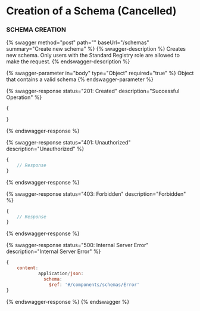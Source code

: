 # Creation of a Schema (Cancelled)

### SCHEMA CREATION

{% swagger method="post" path="" baseUrl="/schemas" summary="Create new schema" %}
{% swagger-description %}
Creates new schema. Only users with the Standard Registry role are allowed to make the request.
{% endswagger-description %}

{% swagger-parameter in="body" type="Object" required="true" %}
Object that contains a valid schema
{% endswagger-parameter %}

{% swagger-response status="201: Created" description="Successful Operation" %}
```javascript
{
    
}
```
{% endswagger-response %}

{% swagger-response status="401: Unauthorized" description="Unauthorized" %}
```javascript
{
    // Response
}
```
{% endswagger-response %}

{% swagger-response status="403: Forbidden" description="Forbidden" %}
```javascript
{
    // Response
}
```
{% endswagger-response %}

{% swagger-response status="500: Internal Server Error" description="Internal Server Error" %}
```javascript
{
    content:
            application/json:
              schema:
                $ref: '#/components/schemas/Error'
}
```
{% endswagger-response %}
{% endswagger %}

